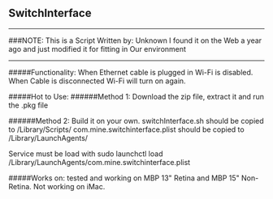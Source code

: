 ## SwitchInterface

****
###NOTE: 
This is a Script Written by: Unknown 
I found it on the Web a year ago and just modified it for fitting in Our environment
****

#####Functionality:
When Ethernet cable is plugged in Wi-Fi is disabled. When Cable is disconnected Wi-Fi will turn on again.



#####Hot to Use:
######Method 1: Download the zip file, extract it and run the .pkg file

######Method 2: Build it on your own. 
switchInterface.sh should be copied to /Library/Scripts/
com.mine.switchinterface.plist should be copied to /Library/LaunchAgents/

Service must be load with sudo launchctl load /Library/LaunchAgents/com.mine.switchinterface.plist



#####Works on:
tested and working on MBP 13" Retina and MBP 15" Non-Retina.
Not working on iMac.


